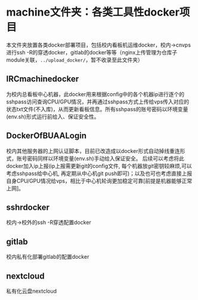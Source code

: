 # machine文件夹：各类工具性docker项目
本文件夹放置各类docker部署项目，包括校内看板机运维docker，校内->cnvps进行ssh -R的穿透docker，gitlab的docker等等（nginx上传管理为仓库子module关联，`../upload_docker/`，暂不收录至此文件夹）

## IRCmachinedocker
为校内总看板中心机器，此docker用来根据config中的各个机器ip进行逐个的sshpass访问查询CPU/GPU情况，并再通过sshpass方式上传给vps传入对应的状态txt文件(不入库)，从而更新看板信息。所有sshpass的账号密码以环境变量(env.sh)形式运行前给入、保证安全性。


## DockerOfBUAALogin
校内其他服务器的上网认证脚本，目前已改造成以docker形式自动掉线重连形式，账号密码同样以环境变量(env.sh)手动给入保证安全。 后续可以考虑将此docker加入ip上报(ip上报需更新git的config文件, 每个机器放git密钥较麻烦,可以考虑sshpass给中心机, 再定期从中心机git push即可)；以及也可也考虑直接上报自身CPU/GPU情况给vps，相比于中心机轮询更加稳定可靠[前提是机器能够正常上网]。

## sshrdocker
校内->校外的ssh -R穿透配置docker

## gitlab
校内私有化部署gitlab的配置docker

## nextcloud
私有化云盘nextcloud